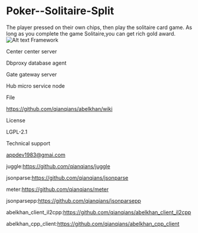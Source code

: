 # Poker--Solitaire-Split
The player pressed on their own chips, then play the solitaire card game. As long as you complete the game Solitaire,you can get rich gold award.
![Alt text](https://github.com/appdev-support/Poker--Solitaire-Split/blob/master/IMG_0404.PNG)
Framework

Center center server

Dbproxy database agent

Gate gateway server

Hub micro service node

File

https://github.com/qianqians/abelkhan/wiki

License

LGPL-2.1

Technical support

appdev1983@gmai.com

juggle:https://github.com/qianqians/juggle

jsonparse:https://github.com/qianqians/jsonparse

meter:https://github.com/qianqians/meter

jsonparsepp:https://github.com/qianqians/jsonparsepp

abelkhan_client_il2cpp:https://github.com/qianqians/abelkhan_client_il2cpp

abelkhan_cpp_client:https://github.com/qianqians/abelkhan_cpp_client
